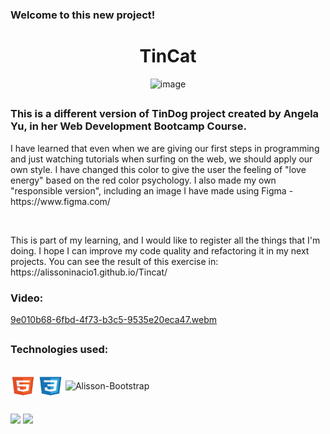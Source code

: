 ### Welcome to this new project!
##

<div align="center">
    <h1> TinCat</h1>

  ![image](https://user-images.githubusercontent.com/69402669/162594170-ab91975c-8645-4fb3-b9ab-159f83c68082.png)
</div>

##
### This is a different version of TinDog project created by Angela Yu, in her Web Development Bootcamp Course.

<p> 
  I have learned that even when we are giving our first steps in programming and just watching tutorials when surfing on the web, we should apply our
  own style. I have changed this color to give the user the feeling of "love energy" based on the red color psychology. I also made my own "responsible version",
  including an image I have made using Figma -  https://www.figma.com/
</p>

<br>

<p> 
  This is part of my learning, and I would like to register all the things that I'm doing. I hope I can improve my code quality and refactoring it in my next projects.
  You can see the result of this exercise in:  https://alissoninacio1.github.io/Tincat/
</p>


### Video: 

[9e010b68-6fbd-4f73-b3c5-9535e20eca47.webm](https://user-images.githubusercontent.com/69402669/176667871-c4c73e1e-55c3-4055-b112-1bac71584c14.webm)


##
### Technologies used: 

<div style="display: inline_block"><br>
  <img align="center" alt="Alisson-HTML" height="30" width="40" src="https://raw.githubusercontent.com/devicons/devicon/master/icons/html5/html5-original.svg">
  <img align="center" alt="Alisson-CSS" height="30" width="40" src="https://raw.githubusercontent.com/devicons/devicon/master/icons/css3/css3-original.svg">
  <img align="center" alt="Alisson-Bootstrap" height="30" width="40" src="https://cdn.jsdelivr.net/gh/devicons/devicon/icons/bootstrap/bootstrap-original.svg" />
</div>

##





<div> 
  <a href = "mailto:alissoninacio96@gmail.com"><img src="https://img.shields.io/badge/-Gmail-%23333?style=for-the-badge&logo=gmail&logoColor=white" target="_blank"></a>
  <a href="https://www.linkedin.com/in/%C3%A1lisson-in%C3%A1cio-254570129/" target="_blank"><img src="https://img.shields.io/badge/-LinkedIn-%230077B5?style=for-the-badge&logo=linkedin&logoColor=white" target="_blank"></a> 


</div>
